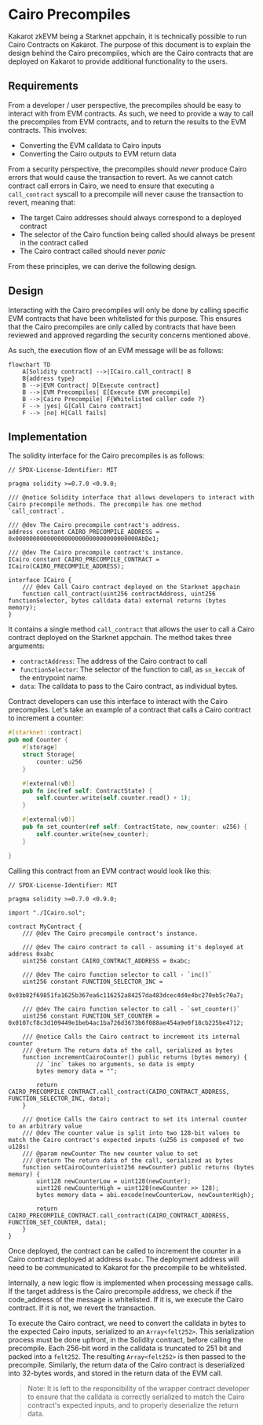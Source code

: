 # Cairo Precompiles

Kakarot zkEVM being a Starknet appchain, it is technically possible to run Cairo
Contracts on Kakarot. The purpose of this document is to explain the design
behind the Cairo precompiles, which are the Cairo contracts that are deployed on
Kakarot to provide additional functionality to the users.

## Requirements

From a developer / user perspective, the precompiles should be easy to interact
with from EVM contracts. As such, we need to provide a way to call the
precompiles from EVM contracts, and to return the results to the EVM contracts.
This involves:

- Converting the EVM calldata to Cairo inputs
- Converting the Cairo outputs to EVM return data

From a security perspective, the precompiles should _never_ produce Cairo errors
that would cause the transaction to revert. As we cannot catch contract call
errors in Cairo, we need to ensure that executing a `call_contract` syscall to a
precompile will never cause the transaction to revert, meaning that:

- The target Cairo addresses should always correspond to a deployed contract
- The selector of the Cairo function being called should always be present in
  the contract called
- The Cairo contract called should never _panic_

From these principles, we can derive the following design.

## Design

Interacting with the Cairo precompiles will only be done by calling specific EVM
contracts that have been whitelisted for this purpose. This ensures that the
Cairo precompiles are only called by contracts that have been reviewed and
approved regarding the security concerns mentioned above.

As such, the execution flow of an EVM message will be as follows:

```mermaid
flowchart TD
    A[Solidity contract] -->|ICairo.call_contract| B
    B{address type}
    B -->|EVM Contract| D[Execute contract]
    B -->|EVM Precompiles| E[Execute EVM precompile]
    B -->|Cairo Precompile| F{Whitelisted caller code ?}
    F --> |yes| G[Call Cairo contract]
    F --> |no| H[Call fails]
```

## Implementation

The solidity interface for the Cairo precompiles is as follows:

```solidity
// SPDX-License-Identifier: MIT

pragma solidity >=0.7.0 <0.9.0;

/// @notice Solidity interface that allows developers to interact with Cairo precompile methods. The precompile has one method `call_contract`.

/// @dev The Cairo precompile contract's address.
address constant CAIRO_PRECOMPILE_ADDRESS = 0x00000000000000000000000000000000000AbDe1;

/// @dev The Cairo precompile contract's instance.
ICairo constant CAIRO_PRECOMPILE_CONTRACT = ICairo(CAIRO_PRECOMPILE_ADDRESS);

interface ICairo {
    /// @dev Call Cairo contract deployed on the Starknet appchain
    function call_contract(uint256 contractAddress, uint256 functionSelector, bytes calldata data) external returns (bytes memory);
}
```

It contains a single method `call_contract` that allows the user to call a Cairo
contract deployed on the Starknet appchain. The method takes three arguments:

- `contractAddress`: The address of the Cairo contract to call
- `functionSelector`: The selector of the function to call, as `sn_keccak` of
  the entrypoint name.
- `data`: The calldata to pass to the Cairo contract, as individual bytes.

Contract developers can use this interface to interact with the Cairo
precompiles. Let's take an example of a contract that calls a Cairo contract to
increment a counter:

```rust
#[starknet::contract]
pub mod Counter {
    #[storage]
    struct Storage{
        counter: u256
    }

    #[external(v0)]
    pub fn inc(ref self: ContractState) {
        self.counter.write(self.counter.read() + 1);
    }

    #[external(v0)]
    pub fn set_counter(ref self: ContractState, new_counter: u256) {
        self.counter.write(new_counter);
    }

}
```

Calling this contract from an EVM contract would look like this:

```solidity
// SPDX-License-Identifier: MIT

pragma solidity >=0.7.0 <0.9.0;

import "./ICairo.sol";

contract MyContract {
    /// @dev The Cairo precompile contract's instance.

    /// @dev The cairo contract to call - assuming it's deployed at address 0xabc
    uint256 constant CAIRO_CONTRACT_ADDRESS = 0xabc;

    /// @dev The cairo function selector to call - `inc()`
    uint256 constant FUNCTION_SELECTOR_INC =
    0x03b82f69851fa1625b367ea6c116252a84257da483dcec4d4e4bc270eb5c70a7;

    /// @dev The cairo function selector to call - `set_counter()`
    uint256 constant FUNCTION_SET_COUNTER = 0x0107cf8c3d109449e1beb4ac1ba726d3673b6f088ae454a9e0f18cb225be4712;

    /// @notice Calls the Cairo contract to increment its internal counter
    /// @return The return data of the call, serialized as bytes
    function incrementCairoCounter() public returns (bytes memory) {
        // `inc` takes no arguments, so data is empty
        bytes memory data = "";

        return CAIRO_PRECOMPILE_CONTRACT.call_contract(CAIRO_CONTRACT_ADDRESS, FUNCTION_SELECTOR_INC, data);
    }

    /// @notice Calls the Cairo contract to set its internal counter to an arbitrary value
    /// @dev The counter value is split into two 128-bit values to match the Cairo contract's expected inputs (u256 is composed of two u128s)
    /// @param newCounter The new counter value to set
    /// @return The return data of the call, serialized as bytes
    function setCairoCounter(uint256 newCounter) public returns (bytes memory) {
        uint128 newCounterLow = uint128(newCounter);
        uint128 newCounterHigh = uint128(newCounter >> 128);
        bytes memory data = abi.encode(newCounterLow, newCounterHigh);

        return CAIRO_PRECOMPILE_CONTRACT.call_contract(CAIRO_CONTRACT_ADDRESS, FUNCTION_SET_COUNTER, data);
    }
}
```

Once deployed, the contract can be called to increment the counter in a Cairo
contract deployed at address `0xabc`. The deployment address will need to be
communicated to Kakarot for the precompile to be whitelisted.

Internally, a new logic flow is implemented when processing message calls. If
the target address is the Cairo precompile address, we check if the code_address
of the message is whitelisted. If it is, we execute the Cairo contract. If it is
not, we revert the transaction.

To execute the Cairo contract, we need to convert the calldata in bytes to the
expected Cairo inputs, serialized to an `Array<felt252>`. This serialization
process must be done upfront, in the Solidity contract, before calling the
precompile. Each 256-bit word in the calldata is truncated to 251 bit and packed
into a `felt252`. The resulting `Array<felt252>` is then passed to the
precompile. Similarly, the return data of the Cairo contract is deserialized
into 32-bytes words, and stored in the return data of the EVM call.

> Note: It is left to the responsibility of the wrapper contract developer to
> ensure that the calldata is correctly serialized to match the Cairo contract's
> expected inputs, and to properly deserialize the return data.
